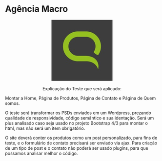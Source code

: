 # Agência Macro

<p align="center">
<img src="./imgReadme/logoMacro.jpeg">
</p>

<p align="center">
Explicação do Teste que será aplicado: 

Montar a Home, Página de Produtos, Página de Contato e Página de Quem somos.

O teste será transformar os PSDs enviados em um Wordpress, prezando qualidade de responsividade, código semântico e sua identação. Será um plus analisado caso seja usado no projeto Bootstrap 4/3 para montar o html, mas não será um item obrigatório.

O site deverá conter os produtos como um post personalizado, para fins de teste, e o formulário de contato precisará ser enviado via ajax. Para criação de um tipo de post e o contato não poderá ser usado plugins, para que possamos analisar melhor o código. 
<p>
